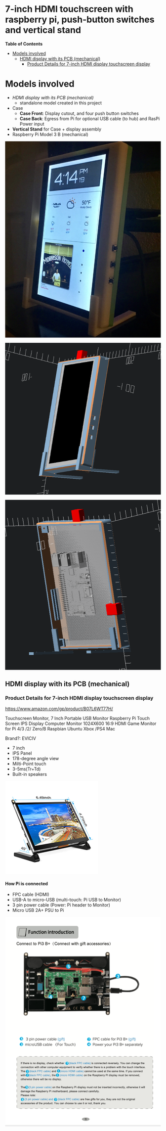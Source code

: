 7-inch HDMI touchscreen with raspberry pi, push-button switches and vertical stand
==================================================================================

<!-- markdown-toc start - Don't edit this section. Run M-x markdown-toc-refresh-toc -->

**Table of Contents**

-	[Models involved](#models-involved)
	-	[HDMI display with its PCB (mechanical)](#hdmi-display-with-its-pcb-mechanical)
		-	[Product Details for 7-inch HDMI display touchscreen display](#product-details-for-7-inch-hdmi-display-touchscreen-display)

<!-- markdown-toc end -->

Models involved
===============

-	*HDMI display with its PCB (mechanical)*
	-	standalone model created in this project
-	Case
	-	**Case Front**: Display cutout, and four push button switches
	-	**Case Back**: Egress from Pi for optional USB cable (to hub) and RasPi Power input
-	**Vertical Stand** for Case + display assembly
-	Raspberry Pi Model 3 B (mechanical)

![Photo - Front view](img/photo-front-side.jpeg)

![Front view](img/7_inch_hdmi_raspi_vertical_stand__front_view.png)

![Back view](img/7_inch_hdmi_raspi_vertical_stand__back_view.png)


HDMI display with its PCB (mechanical)
--------------------------------------

### Product Details for 7-inch HDMI display touchscreen display

https://www.amazon.com/gp/product/B07L6WT77H/

Touchscreen Monitor, 7 Inch Portable USB Monitor Raspberry Pi Touch Screen IPS Display Computer Monitor 1024X600 16:9 HDMI Game Monitor for Pi 4/3 /2/ Zero/B Raspbian Ubuntu Xbox /PS4 Mac

Brand?: EVICIV

-	7 inch
-	IPS Panel
-	178-degree angle view
-	Milti-Point touch
-	3-5ms(Tr+Td)
-	Built-in speakers

![Display on stand with product dimensions](img/7_inch_hdmi_touchscreen_on_stand.jpg)

#### How Pi is connected

-	FPC cable (HDMI)
-	USB-A to micro-USB (multi-touch: Pi USB to Monitor)
-	3 pin power cable (Power: Pi header to Monitor)
-	Micro USB 2A+ PSU to Pi

![Connection diagram](img/connect_to_Pi.png)
